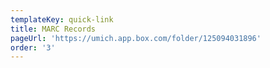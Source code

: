 ```yaml
---
templateKey: quick-link
title: MARC Records
pageUrl: 'https://umich.app.box.com/folder/125094031896'
order: '3'
---
```

